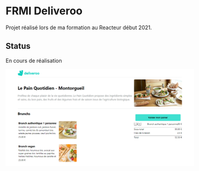 # FRMI Deliveroo
Projet réalisé lors de ma formation au Reacteur début 2021.

## Status
En cours de réalisation


![alt text](https://github.com/frmi2018/react/blob/main/front/deliveroo/src/deliveroo.PNG?raw=true=300x)
